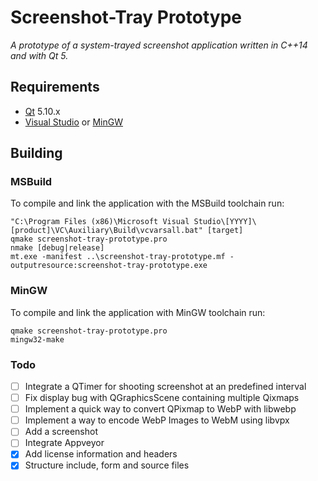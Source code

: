 # Screenshot-Tray Prototype
*A prototype of a system-trayed screenshot application written in C++14 and with Qt 5.*

## Requirements
* [Qt](https://www.qt.io/download-qt-installer) 5.10.x
* [Visual Studio](https://visualstudio.microsoft.com/) or [MinGW](http://mingw.org/)

## Building
### MSBuild
To compile and link the application with the MSBuild toolchain run:
```
"C:\Program Files (x86)\Microsoft Visual Studio\[YYYY]\[product]\VC\Auxiliary\Build\vcvarsall.bat" [target]
qmake screenshot-tray-prototype.pro
nmake [debug|release]
mt.exe -manifest ..\screenshot-tray-prototype.mf -outputresource:screenshot-tray-prototype.exe
```

### MinGW
To compile and link the application with MinGW toolchain run:
```
qmake screenshot-tray-prototype.pro
mingw32-make
```

### Todo
- [ ] Integrate a QTimer for shooting screenshot at an predefined interval
- [ ] Fix display bug with QGraphicsScene containing multiple Qixmaps
- [ ] Implement a quick way to convert QPixmap to WebP with libwebp
- [ ] Implement a way to encode WebP Images to WebM using libvpx
- [ ] Add a screenshot
- [ ] Integrate Appveyor
- [x] Add license information and headers
- [x] Structure include, form and source files